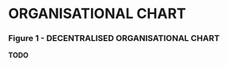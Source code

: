# ORGANISATIONAL CHART

### Figure 1 - DECENTRALISED ORGANISATIONAL CHART <a id="appendix-org-chart"></a>

**TODO**
